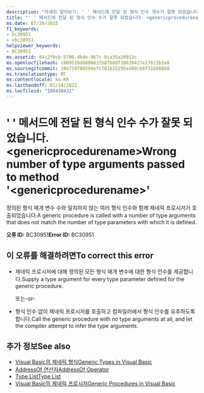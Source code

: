 ```yaml
---
description: "자세히 알아보기: ' ' 메서드에 전달 된 형식 인수 개수가 잘못 되었습니다. <genericprocedurename>"
title: "' ' 메서드에 전달 된 형식 인수 수가 잘못 되었습니다. <genericprocedurename>"
ms.date: 07/20/2015
f1_keywords:
- bc30951
- vbc30951
helpviewer_keywords:
- BC30951
ms.assetid: 84c2f0cb-5706-4b4e-967c-0ca35a20913c
ms.openlocfilehash: c009518d880663f68760df10639427e17611b2e8
ms.sourcegitcommit: 10e719780594efc781b15295e499c66f316068b8
ms.translationtype: MT
ms.contentlocale: ko-KR
ms.lasthandoff: 02/14/2021
ms.locfileid: "100430432"
---
```

# <a name="wrong-number-of-type-arguments-passed-to-method-genericprocedurename"></a><span data-ttu-id="81f6f-103">' ' 메서드에 전달 된 형식 인수 수가 잘못 되었습니다. \<genericprocedurename></span><span class="sxs-lookup"><span data-stu-id="81f6f-103">Wrong number of type arguments passed to method '\<genericprocedurename>'</span></span>

<span data-ttu-id="81f6f-104">정의된 형식 매개 변수 수와 일치하지 않는 여러 형식 인수와 함께 제네릭 프로시저가 호출되었습니다.</span><span class="sxs-lookup"><span data-stu-id="81f6f-104">A generic procedure is called with a number of type arguments that does not match the number of type parameters with which it is defined.</span></span>  
  
 <span data-ttu-id="81f6f-105">**오류 ID:** BC30951</span><span class="sxs-lookup"><span data-stu-id="81f6f-105">**Error ID:** BC30951</span></span>  
  
## <a name="to-correct-this-error"></a><span data-ttu-id="81f6f-106">이 오류를 해결하려면</span><span class="sxs-lookup"><span data-stu-id="81f6f-106">To correct this error</span></span>  
  
- <span data-ttu-id="81f6f-107">제네릭 프로시저에 대해 정의된 모든 형식 매개 변수에 대한 형식 인수를 제공합니다.</span><span class="sxs-lookup"><span data-stu-id="81f6f-107">Supply a type argument for every type parameter defined for the generic procedure.</span></span>  
  
     <span data-ttu-id="81f6f-108">또는</span><span class="sxs-lookup"><span data-stu-id="81f6f-108">-or-</span></span>  
  
- <span data-ttu-id="81f6f-109">형식 인수 없이 제네릭 프로시저를 호출하고 컴파일러에서 형식 인수를 유추하도록 합니다.</span><span class="sxs-lookup"><span data-stu-id="81f6f-109">Call the generic procedure with no type arguments at all, and let the compiler attempt to infer the type arguments.</span></span>  
  
## <a name="see-also"></a><span data-ttu-id="81f6f-110">추가 정보</span><span class="sxs-lookup"><span data-stu-id="81f6f-110">See also</span></span>

- [<span data-ttu-id="81f6f-111">Visual Basic의 제네릭 형식</span><span class="sxs-lookup"><span data-stu-id="81f6f-111">Generic Types in Visual Basic</span></span>](../programming-guide/language-features/data-types/generic-types.md)
- [<span data-ttu-id="81f6f-112">AddressOf 연산자</span><span class="sxs-lookup"><span data-stu-id="81f6f-112">AddressOf Operator</span></span>](../language-reference/operators/addressof-operator.md)
- [<span data-ttu-id="81f6f-113">Type List</span><span class="sxs-lookup"><span data-stu-id="81f6f-113">Type List</span></span>](../language-reference/statements/type-list.md)
- [<span data-ttu-id="81f6f-114">Visual Basic의 제네릭 프로시저</span><span class="sxs-lookup"><span data-stu-id="81f6f-114">Generic Procedures in Visual Basic</span></span>](../programming-guide/language-features/data-types/generic-procedures.md)
